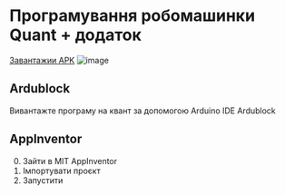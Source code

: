 # Програмувaння робомашинки Quant + додаток 
[Завантажии APK](SU10Quant_from_JarivaniX_0Ivan_Yaryna0.apk)
![image](https://github.com/robocode-pb/RC2023/assets/172953581/75ed7e1b-65b5-46de-9190-8550615dc39e)


## Ardublock

Вивантажте програму на квант за допомогою Arduino IDE Ardublock

## AppInventor

0. Зайти в MIT AppInventor
1. Імпортувати проєкт
2. Запустити
